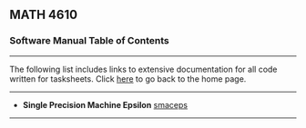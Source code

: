 ## MATH 4610

### Software Manual Table of Contents

<hr>

The following list includes links to extensive documentation for all code written for tasksheets. Click [here](../../home.md) to go back to the home page.

<hr>

* **Single Precision Machine Epsilon** [smaceps]()

<hr>
